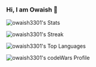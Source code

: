 ### Hi, I am Owaish 👋

![owaish3301's Stats](https://github-readme-stats.vercel.app/api?username=owaish3301&theme=nightowl&show_icons=true&hide_border=false&count_private=false)

![owaish3301's Streak](https://github-readme-streak-stats.herokuapp.com/?user=owaish3301&theme=nightowl&hide_border=false) 

![owaish3301's Top Languages](https://github-readme-stats.vercel.app/api/top-langs/?username=owaish3301&theme=nightowl&show_icons=true&hide_border=false&layout=compact)
 
![owaish3301's codeWars Profile](https://www.codewars.com/users/ShadowKiD14/badges/small)
